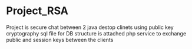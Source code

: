 # Project_RSA

Project is secure chat between 2 java destop clinets using public key cryptography
sql file for DB structure is attached 
php service to exchange public and session keys between the clients
